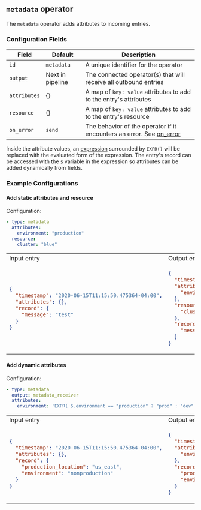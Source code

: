 ## `metadata` operator

The `metadata` operator adds attributes to incoming entries.

### Configuration Fields

| Field      | Default          | Description                                                                                     |
| ---        | ---              | ---                                                                                             |
| `id`       | `metadata`       | A unique identifier for the operator                                                            |
| `output`   | Next in pipeline | The connected operator(s) that will receive all outbound entries                                |
| `attributes`   | {}               | A map of `key: value` attributes to add to the entry's attributes                                       |
| `resource` | {}               | A map of `key: value` attributes to add to the entry's resource                                     |
| `on_error` | `send`           | The behavior of the operator if it encounters an error. See [on_error](/docs/types/on_error.md) |

Inside the attribute values, an [expression](/docs/types/expression.md) surrounded by `EXPR()`
will be replaced with the evaluated form of the expression. The entry's record can be accessed
with the `$` variable in the expression so attributes can be added dynamically from fields.

### Example Configurations


#### Add static attributes and resource

Configuration:
```yaml
- type: metadata
  attributes:
    environment: "production"
  resource:
    cluster: "blue"
```

<table>
<tr><td> Input entry </td> <td> Output entry </td></tr>
<tr>
<td>

```json
{
  "timestamp": "2020-06-15T11:15:50.475364-04:00",
  "attributes": {},
  "record": {
    "message": "test"
  }
}
```

</td>
<td>

```json
{
  "timestamp": "2020-06-15T11:15:50.475364-04:00",
  "attributes": {
    "environment": "production"
  },
  "resource": {
    "cluster": "blue"
  },
  "record": {
    "message": "test"
  }
}
```

</td>
</tr>
</table>

#### Add dynamic attributes

Configuration:
```yaml
- type: metadata
  output: metadata_receiver
  attributes:
    environment: 'EXPR( $.environment == "production" ? "prod" : "dev" )'
```

<table>
<tr><td> Input entry </td> <td> Output entry </td></tr>
<tr>
<td>

```json
{
  "timestamp": "2020-06-15T11:15:50.475364-04:00",
  "attributes": {},
  "record": {
    "production_location": "us_east",
    "environment": "nonproduction"
  }
}
```

</td>
<td>

```json
{
  "timestamp": "2020-06-15T11:15:50.475364-04:00",
  "attributes": {
    "environment": "dev"
  },
  "record": {
    "production_location": "us_east",
    "environment": "nonproduction"
  }
}
```

</td>
</tr>
</table>
